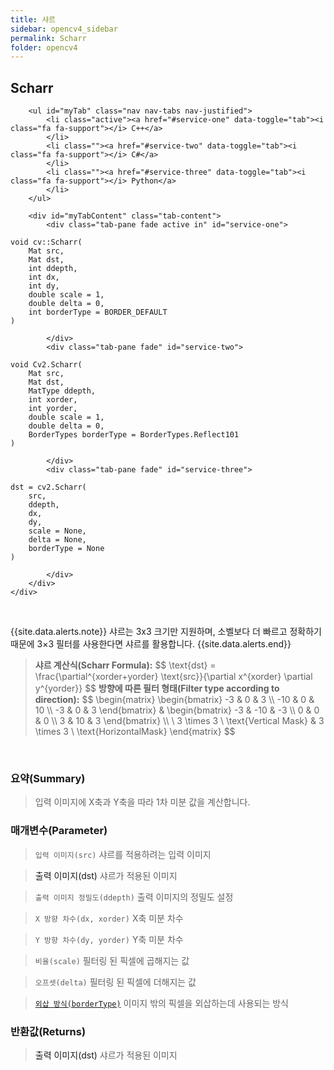 ```yaml
---
title: 샤르
sidebar: opencv4_sidebar
permalink: Scharr
folder: opencv4
---
```


<div class="row">
    <div class="col-lg-12">
        <h2 class="page-header">Scharr</h2>
    </div>
    <div class="col-lg-12">

        <ul id="myTab" class="nav nav-tabs nav-justified">
            <li class="active"><a href="#service-one" data-toggle="tab"><i class="fa fa-support"></i> C++</a>
            </li>
            <li class=""><a href="#service-two" data-toggle="tab"><i class="fa fa-support"></i> C#</a>
            </li>
            <li class=""><a href="#service-three" data-toggle="tab"><i class="fa fa-support"></i> Python</a>
            </li>
        </ul>

        <div id="myTabContent" class="tab-content">
            <div class="tab-pane fade active in" id="service-one">
<pre class="prettyprint"><code class="language-cpp">void cv::Scharr(
    Mat src,
    Mat dst,
    int ddepth,
    int dx,
    int dy,
    double scale = 1,
    double delta = 0,
    int borderType = BORDER_DEFAULT 
)</code></pre>
            </div>
            <div class="tab-pane fade" id="service-two">
<pre class="prettyprint"><code class="language-cs">void Cv2.Scharr(
    Mat src,
    Mat dst,
    MatType ddepth,
    int xorder, 
    int yorder,
    double scale = 1,
    double delta = 0,
    BorderTypes borderType = BorderTypes.Reflect101
)</code></pre>
            </div>
            <div class="tab-pane fade" id="service-three">
<pre class="prettyprint"><code class="language-py">dst = cv2.Scharr(
    src,
    ddepth,
    dx,
    dy,
    scale = None,
    delta = None,
    borderType = None
)</code></pre>
            </div>
        </div>
    </div>
</div>

<br>

{{site.data.alerts.note}}
샤르는 3x3 크기만 지원하며, 소벨보다 더 빠르고 정확하기 때문에 3×3 필터를 사용한다면 샤르를 활용합니다.
{{site.data.alerts.end}}

<blockquote class="formula">
<b>샤르 계산식(Scharr Formula):</b>
$$ \text{dst} = \frac{\partial^{xorder+yorder} \text{src}}{\partial x^{xorder} \partial y^{yorder}} $$
<b>방향에 따른 필터 형태(Filter type according to direction):</b>
$$ \begin{matrix}
\begin{bmatrix}
-3 & 0 & 3 \\ 
-10 & 0 & 10 \\ 
-3 & 0 & 3
\end{bmatrix} & \begin{bmatrix}
-3 & -10 & -3 \\ 
0 & 0 & 0 \\ 
3 & 10 & 3
\end{bmatrix} \\ 
\ 3 \times 3 \ \text{Vertical Mask} & 3 \times 3 \  \text{HorizontalMask}
\end{matrix} $$
</blockquote>

<br>

### 요약(Summary)

> 입력 이미지에 X축과 Y축을 따라 1차 미분 값을 계산합니다.

### 매개변수(Parameter)

> `입력 이미지(src)` 샤르를 적용하려는 입력 이미지

> <a data-toggle="tooltip" data-original-title="{{site.data.glossary.only_C_CS}}">출력 이미지(dst)</a> 샤르가 적용된 이미지

> `출력 이미지 정밀도(ddepth)` 출력 이미지의 정밀도 설정

> `X 방향 차수(dx, xorder)` X축 미분 차수

> `Y 방향 차수(dy, yorder)` Y축 미분 차수

> `비율(scale)` 필터링 된 픽셀에 곱해지는 값

> `오프셋(delta)` 필터링 된 픽셀에 더해지는 값

> [`외삽 방식(borderType)`](BorderTypes) 이미지 밖의 픽셀을 외삽하는데 사용되는 방식

### 반환값(Returns)

> <a data-toggle="tooltip" data-original-title="{{site.data.glossary.only_Python}}">출력 이미지(dst)</a> 샤르가 적용된 이미지